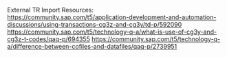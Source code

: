 <!-- Author: Aman Kumar -->
<!-- Created to record a comprehensive list of resources I have utilized to learn this valuable skill. -->
<!-- Date: 02-Sep-2025 -->

External TR Import Resources: <br>
https://community.sap.com/t5/application-development-and-automation-discussions/using-transactions-cg3z-and-cg3y/td-p/592090
https://community.sap.com/t5/technology-q-a/what-is-use-of-cg3y-and-cg3z-t-codes/qaq-p/694355
https://community.sap.com/t5/technology-q-a/difference-between-cofiles-and-datafiles/qaq-p/2739951